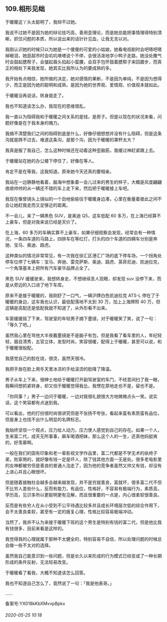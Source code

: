 ## 109.相形见绌
于暖暖这丫头太聪明了，我辩不过她。


我说不过她不是因为她的辩论技巧高，善用歪理论，而是她总能把事情理得特别清晰，抓住问题的本质，所以说出来的话针针见血，让我无言以对。


我刚认识她的时候只以为她是一个傻傻的可爱的小姑娘，她看电视剧时会吧嗒吧嗒掉眼泪，她逛超市时会叽叽喳喳说个不停，会很活泼地学小鸭子走路，她没处撒气时会鼓起腮帮子，会皱起眉头掐起小蛮腰，会双手包怀鼓着腮帮子来回踱步，而真正的相处下来我发现，她其实比我所认为的要成熟的多。


我开始有点相信，她所做的决定，她对感情的果断，不是因为单纯，不是因为想得少，而正是因为她的聪明和成熟，是因为她的世界观、爱情观、价值观本就如此。


于暖暖没再说话，转身就走了。


我也不知道该怎么办，我现在的思维很乱。


我一直以为阻碍我和于暖暖之间关系的是钱，是房子。但是以现在的状况来看，问题好像是在于我本身的魄力。


我搞不清楚我们之间的阻碍到底是什么，好像仔细想想并没有什么阻碍，但是这条沟就是跨不过去，难道这条沟，是那个沟，因为于暖暖的罩杯太大？


我真是服了我自己，怎么这种时候还在动着这种歪脑筋，我缓过神赶紧跟上去。


于暖暖站在她的办公楼下停住了，好像在等人。


肯定不是在等我，这我知道。原来她今天还真的要相亲。


我站在一边静静地看着，脑海中想象着一会儿过来的男生的样子，大概是风度翩翩痞痞帅帅的从一辆还不错的车上走下来，然后把于暖暖接上车吧。


我现在像曾镜头上镜似的一个劲地偷偷往于暖暖身边凑，心里在衡量着彼此之间不会让她赶我走而又足够近的距离。


不一会儿，来了一辆黑色 SUV，是奥迪 Q5，这车低配 60 多万，在上海已经算不上豪车，但是对我来说已经是天价了。


在上海，60 多万的车确实算不上豪车，如果仔细观察会发现，经常会有一种情况，一条四车道的马路上，四排车在等红灯，打头的四个车道的四辆车分别是奔驰、宝马、奥迪、路虎。


这种类似的情况非常常见，有一次我在徐汇区港汇广场的底下停车场，一个拐角处停车位停了七辆车：宝马、奔驰、雷克萨斯、奥迪、路虎、英菲尼迪、凯迪拉克，一个角落基本上把所有汽车豪华品牌占全了。


黑色 SUV 缓缓驶来，我想转身走，不想继续丢人现眼，却发现 suv 没停下来，而是从旁边的入口进了地下车库。


原来不是接于暖暖的，我刚舒了一口气，一辆沪牌白色凯迪拉克 ATS-L 停在了于暖暖的身边，这车我也认识，最低配落地不太到 30 万，加上上海牌照 40 万，但这辆是高配还是低配我就不知道了，从外形看不出来。


车窗缓缓摇了下来，驾驶室的年轻男子摘下墨镜，对于暖暖笑了笑，说了一句：「等久了吧。」


虽然我心里在骂他大半夜戴墨镜是不是脑子有包，但是我看了看车里的人，年纪轻轻，眉目清秀，五官立体，发型时尚，笑容很暖，配得上于暖暖，甚至可以说，和于暖暖很般配。


我感觉自己的脸在烧，很烫，虽然天很冷。


我把手放在脸上用冬天里冰凉的手给滚烫的脸降了降温。


男子从车上下来，很绅士地给于暖暖打开副驾驶室的车门，不经意间扫了我一眼，我瞬间想抓紧转身，却又怕于暖暖觉得我怂，我愣在原地走也不是，留也不是。


「你同事？」男子一边问于暖暖，一边对我很礼貌很大方地微微点头一笑。说实话，这个笑容都有点迷到我。


可以看出，他的打扮很时尚很讲究但是不张扬不夸张，看起来蛮有素质蛮有品位，但是身上也找不出什么明显的名牌标志。


我始终坚信一个观点，压力给人动力，压力使人感觉到自己的存在。如果一个人，生来富二代，成天无所事事，飙车喝酒把妹，那么这个人的一生，还真他妈挺爽的，好羡慕啊。


一般在我们的固有印象和老一辈影视文学作品里，富二代都是不学无术的纨绔子弟，败家用的，就好像有钱一定是坏人，除了钱其他方面一无是处。很多老电影里的女神都被穷但是善良的普通人泡走了，因为他的竞争者虽然又帅又有钱，却没有上进心并且心眼很坏。


但是随着接触社会越多会越来越发现，并不是穷就善良，富就坏，很多富二代不但不比穷人差些什么，反而有能力，有品位，性格好，不容易有极端行为，素质高，学历高，见识多所以更聪明更有见解，而且很重要的一点是，内心很柔软很善良。


反而是有些穷人在从小受到不公平待遇比较多并且成长环境层次低的综合作用下，会不太善良柔软，甚至有一定的报复心理，性格比较容易极端冲动。


当然了，我并不认为来接于暖暖下班的这个男生是特别有钱的富二代，但是他比我有钱很多，目前来看是这样的。


我觉得我的心理就属于那种不太健全的，特别容易不自信，所以处理问题的时候总会做一些不太对的选择。


虽然我自己能意识到一些问题，但是长久以来形成的行为模式已经变成了一种长期形成的条件反射，无法轻易改变。


于暖暖看了看我，大概不知道该怎么回答。


我也不知道自己怎么了，竟然说了一句：「我是他表哥。」


……


备案号:YX018kKbXMvvpBpkx


###### 2020-05-25 10:18

